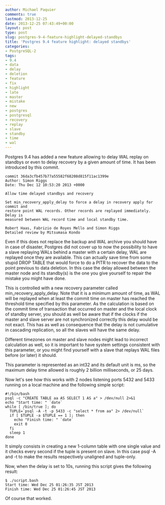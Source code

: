 ```yaml
---
author: Michael Paquier
comments: true
lastmod: 2013-12-25
date: 2013-12-25 07:43:49+00:00
layout: post
type: post
slug: postgres-9-4-feature-highlight-delayed-standbys
title: 'Postgres 9.4 feature highlight: delayed standbys'
categories:
- PostgreSQL-2
tags:
- 9.4
- data
- delay
- deletion
- feature
- fix
- highlight
- late
- master
- mistake
- new
- postgres
- postgresql
- recovery
- replay
- slave
- standby
- time
- wal
---
```

Postgres 9.4 has added a new feature allowing to delay WAL replay on standbys or even to delay recovery by a given amount of time. It has been introduced by this commit.

    commit 36da3cfb457b77a55582f68208d815f11ac1399e
    Author: Simon Riggs
    Date: Thu Dec 12 10:53:20 2013 +0000
 
    Allow time delayed standbys and recovery
 
    Set min_recovery_apply_delay to force a delay in recovery apply for commit and
    restore point WAL records. Other records are replayed immediately. Delay is
    measured between WAL record time and local standby time.
     
    Robert Haas, Fabrizio de Royes Mello and Simon Riggs
    Detailed review by Mitsumasa Kondo

Even if this does not replace the backup and WAL archive you should have in case of disaster, Postgres did not cover up to now the possibility to have a slave replaying WALs behind a master with a certain delay, WAL are replayed once they are available. This can actually save time from some stupid DROP TABLE that would force to do a PITR to recover the data to the point previous to data deletion. In this case the delay allowed between the master node and its standby(s) is the one you give yourself to repair the mistake you might have done.

This is controlled with a new recovery parameter called min\_recovery\_apply\_delay. Note that it is a minimum amount of time, as WAL will be replayed when at least the commit time on master has reached the threshold time specified by this parameter. As the calculation is based on the commit time of transaction that occurred on master and the local clock of standby server, you should as well be aware that if the clocks if the master and slave server are not synchronized correctly this delay would be not exact. This has as well as consequence that the delay is not cumulative in cascading replication, so all the slaves will have the same delay.

Different timezones on master and slave nodes might lead to incorrect calculation as well, so it is important to have system settings consistent with this parameter, or you might find yourself with a slave that replays WAL files before (or later) it should.

This parameter is represented as an int32 and its default unit is ms, so the maximum delay time allowed is roughly 2 billion milliseconds, or 25 days.

Now let's see how this works with 2 nodes listening ports 5432 and 5433 running on a local machine and the following simple script:

    #!/bin/bash
    psql -c "CREATE TABLE aa AS SELECT 1 AS a" > /dev/null 2>&1
    echo "Start time: " `date`
    while [ /bin/true ]; do
      TUPLE=`psql -A -t -p 5433 -c "select * from aa" 2> /dev/null`
      if [ $TUPLE -a $TUPLE == 1 ]; then
        echo "Finish time: " `date`
        exit 0
      fi
      sleep 1
    done

It simply consists in creating a new 1-column table with one single value and it checks every second if the tuple is present on slave. In this case psql -A and -t to make the results respectively unaligned and tuple-only.

Now, when the delay is set to 10s, running this script gives the following result:

    $ ./script.bash
    Start time: Wed Dec 25 01:26:35 JST 2013
    Finish time: Wed Dec 25 01:26:45 JST 2013

Of course that worked.
